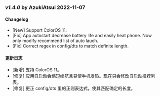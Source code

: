### _v1.4.0_  by   AzukiAtsui   2022-11-07
#### Changelog
- [New] Support ColorOS 11.
- [Fix] App autostart decrease battery life and easily heat phone. Now only modify recommend list of auto lauch.
- [Fix] Correct regex in config/dts to match definite length.

#### 更新日志
- [新增] 支持 ColorOS 11。
- [修复] 应用自启动会缩短续航且易使手机发热。现在只会修改自启动推荐列表。
- [修复] 更正 config/dts 里的正则表达式，使其匹配确定的长度。
